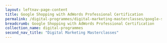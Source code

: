 ```yaml
---
layout: leftnav-page-content
title: Google Shopping with AdWords Professional Certification
permalink: /digital-programmes/digital-marketing-masterclasses/google-shopping-with-adwords-professional-certification
breadcrumb: Google Shopping with AdWords Professional Certification
collection_name: digital-programmes
second_nav_title: "Digital Marketing Masterclasses"
---
```

